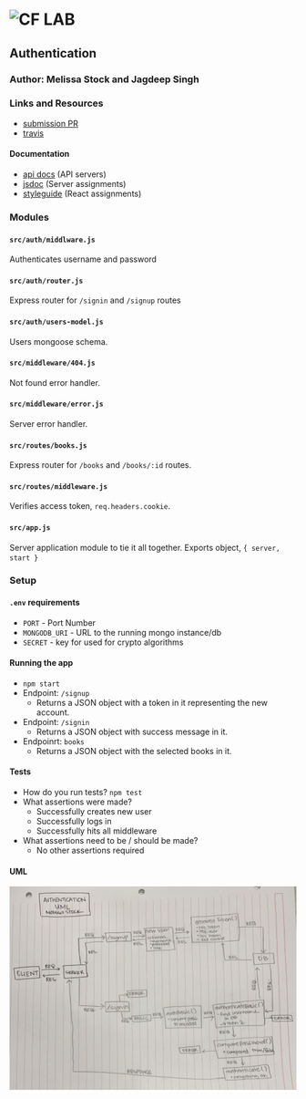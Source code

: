 ![CF](http://i.imgur.com/7v5ASc8.png) LAB
=================================================

## Authentication

### Author: Melissa Stock and Jagdeep Singh

### Links and Resources
* [submission PR](https://github.com/401-advancedjs/authentication/pull/1)
* [travis](https://www.travis-ci.com/401-advancedjs/Authentication)

#### Documentation
* [api docs](http://xyz.com) (API servers)
* [jsdoc](http://xyz.com) (Server assignments)
* [styleguide](http://xyz.com) (React assignments)

### Modules
#### `src/auth/middlware.js`

Authenticates username and password

#### `src/auth/router.js`

Express router for `/signin` and `/signup` routes

#### `src/auth/users-model.js`

Users mongoose schema.

#### `src/middleware/404.js`

Not found error handler.

#### `src/middleware/error.js`

Server error handler.

#### `src/routes/books.js`

Express router for `/books` and `/books/:id` routes.

#### `src/routes/middleware.js`

Verifies access token, `req.headers.cookie`.

#### `src/app.js`

Server application module to tie it all together.
Exports object, `{ server, start }`


### Setup
#### `.env` requirements
* `PORT` - Port Number
* `MONGODB_URI` - URL to the running mongo instance/db
* `SECRET` - key for used for crypto algorithms

#### Running the app
* `npm start`
* Endpoint: `/signup`
  * Returns a JSON object with a token in it representing the new account.
* Endpoint: `/signin`
  * Returns a JSON object with success message in it.
* Endpoinrt: `books`
  * Returns a JSON object with the selected books in it.
  
#### Tests
* How do you run tests? `npm test`
* What assertions were made? 
  * Successfully creates new user
  * Successfully logs in
  * Successfully hits all middleware
* What assertions need to be / should be made?
  * No other assertions required

#### UML
![Authentication UML](auth_img.jpg) 
